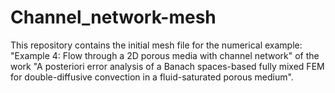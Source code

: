 # Channel_network-mesh
This repository contains the initial mesh file for the numerical example: "Example 4: Flow through a 2D porous media with channel network" of the work "A posteriori error analysis of a Banach spaces-based fully mixed FEM for double-diffusive convection in a fluid-saturated porous medium".
